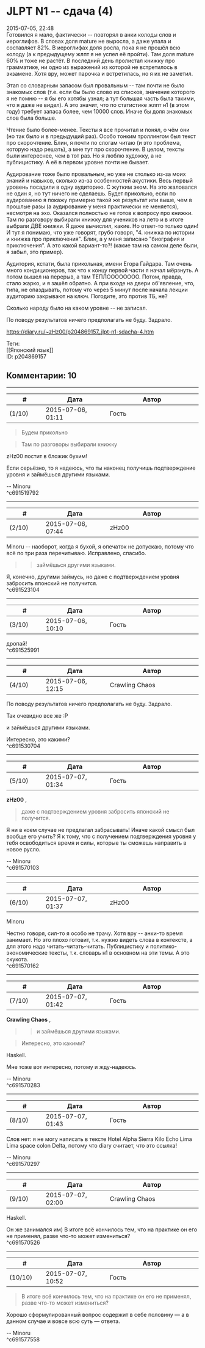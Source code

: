 JLPT N1 -- сдача (4)
====================

  
2015-07-05, 22:48  
 Готовился я мало, фактически -- повторял в анки колоды слов и иероглифов. В словах доля mature не выросла, а даже упала и составляет 82%. В иероглифах доля росла, пока я не прошёл всю колоду (а к предыдущему жлпт я не успел её пройти). Там доля mature 60% и тоже не растёт. В последний день пролистал книжку про грамматике, ни одно из выражений из которой не встретилось в экзамене. Хотя вру, может парочка и встретилась, но я их не заметил.   
   
 Этап со словарным запасом был провальным -- там почти не было знакомых слов (т.е. если бы было слово из списков, значение которого я не помню -- я бы его хотябы узнал; а тут большая часть была такими, что я даже не видел). А это значит, что по статистике жлпт н1 (в этом году) требует запаса более, чем 10000 слов. Иначе бы доля знакомых слов была больше.   
   
 Чтение было более-менее. Тексты я все прочитал и понял, о чём они (но так было и в предыдущий раз). Особо тонким троллингом был текст про скорочтение. Блин, я почти по слогам читаю (и это проблема, которую надо решать), а мне тут про скорочтение. В целом, тексты были интереснее, чем в тот раз. Но я люблю художку, а не публицистику. А её в первом уровне почти не бывает.   
   
 Аудирование тоже было провальным, но уже не столько из-за моих знаний и навыков, сколько из-за особенностей акустики. Весь первый уровень посадили в одну аудиторию. С жутким эхом. На это жаловался не один я, но тут ничего не сделаешь. Будет прикольно, если по аудированию я покажу примерно такой же результат или выше, чем в прошлые разы (а аудирование у меня практически не меняется), несмотря на эхо. Оказался полностью не готов к вопросу про книжки. Там по разговору выбирали книжку для учеников на лето и в итоге выбрали ДВЕ книжки. Я даже вычислил, какие. Но ответ-то только один! И тут я понимаю, что уже говорят, грубо говоря, "4. книжка по истории и книжка про приключения". Блин, а у меня записано "биография и приключения". А это какой вариант-то?! (какие там на самом деле были, я забыл, это пример).   
   
 Аудитория, кстати, была прикольная, имени Егора Гайдара. Там очень много кондиционеров, так что к концу первой части я начал мёрзнуть. А потом вышел на перерыв, а там ТЕПЛОООООООО. Потом, правда, стало жарко, и я зашёл обратно. А при входе на двери об'явление, что, типа, не опаздывать, потому что через 5 минут после начала лекции аудиторию закрывают на ключ. Погодите, это против ТБ, не?   
   
 Сколько народу было на каком уровне -- не записал.   
   
 По поводу результатов ничего предполагать не буду. Задрало.   
  
<https://diary.ru/~zHz00/p204869157_jlpt-n1-sdacha-4.htm>  
  
Теги:  
[[Японский язык]]  
ID: p204869157  


Комментарии: 10
---------------

  


---



|         #         |              Дата              |                     Автор                     |           ID           |
| --- | --- | --- | --- |
| (1/10) | 2015-07-06, 01:11 | Гость | c691519792 |

  
 > Будем прикольно   
   
 > Там по разговоры выбирали книжку   
   
 zHz00 постит в бложик бухим!   
   
 Если серьёзно, то я надеюсь, что ты наконец получишь подтверждение уровня и займёшься другими языками.   
   
 -- Minoru   
 ^c691519792

---



|         #         |              Дата              |                     Автор                     |           ID           |
| --- | --- | --- | --- |
| (2/10) | 2015-07-06, 07:44 | zHz00 | c691523104 |

  
 Minoru -- наоборот, когда я бухой, я опечаток не допускаю, потому что всё по три раза перечитываю. Исправлено, спасибо.   
   
 >>займёшься другими языками.   
   
 Я, конечно, другими займусь, но даже с подтверждением уровня забросить японский не получится.   
 ^c691523104

---



|         #         |              Дата              |                     Автор                     |           ID           |
| --- | --- | --- | --- |
| (3/10) | 2015-07-06, 10:10 | Гость | c691525991 |

  
 дропай!   
 ^c691525991

---



|         #         |              Дата              |                     Автор                     |           ID           |
| --- | --- | --- | --- |
| (4/10) | 2015-07-06, 12:15 | Crawling Chaos | c691530704 |

  
  По поводу результатов ничего предполагать не буду. Задрало.    
   
 Так очевидно все же :Р   
   
  и займёшься другими языками.    
   
 Интересно, это какими?   
 ^c691530704

---



|         #         |              Дата              |                     Автор                     |           ID           |
| --- | --- | --- | --- |
| (5/10) | 2015-07-07, 01:34 | Гость | c691570103 |

  
  **zHz00**  ,   
   
 > даже с подтверждением уровня забросить японский не получится.   
   
 Я ни в коем случае не предлагал забрасывать! Иначе какой смысл был вообще его учить? Я к тому, что с получением подтверждения уровня у тебя освободиться время и силы, которые ты сможешь направить в новое русло.   
   
 -- Minoru   
 ^c691570103

---



|         #         |              Дата              |                     Автор                     |           ID           |
| --- | --- | --- | --- |
| (6/10) | 2015-07-07, 01:37 | zHz00 | c691570162 |

  
 Minoru   
   
 Честно говоря, сил-то я особо не трачу. Хотя вру -- анки-то время занимает. Но это плохо готовит, т.к. нужно видеть слова в контексте, а для этого надо читать-читать-читать. Публицистику и политико-экономические тексты, т.к. словарь н1 в основном на эти темы. А это скукота.   
 ^c691570162

---



|         #         |              Дата              |                     Автор                     |           ID           |
| --- | --- | --- | --- |
| (7/10) | 2015-07-07, 01:42 | Гость | c691570283 |

  
  **Сrawling Chaos**  ,   
   
 > >и займёшься другими языками.   
   
 > Интересно, это какими?   
   
 Haskell.   
   
 Мне тоже вот интересно, потому и жду-надеюсь.   
   
 -- Minoru   
 ^c691570283

---



|         #         |              Дата              |                     Автор                     |           ID           |
| --- | --- | --- | --- |
| (8/10) | 2015-07-07, 01:43 | Гость | c691570297 |

  
 Слов нет: я не могу написать в тексте Hotel Alpha Sierra Kilo Echo Lima Lima space colon Delta, потому что diary считает, что это ссылка!   
   
 -- Minoru   
 ^c691570297

---



|         #         |              Дата              |                     Автор                     |           ID           |
| --- | --- | --- | --- |
| (9/10) | 2015-07-07, 02:00 | Crawling Chaos | c691570526 |

  
  Haskell.    
   
 Он же занимался им) В итоге всё кончилось тем, что на практике он его не применял, разве что-то может измениться?   
 ^c691570526

---



|         #         |              Дата              |                     Автор                     |           ID           |
| --- | --- | --- | --- |
| (10/10) | 2015-07-07, 10:52 | Гость | c691577558 |

  
 > В итоге всё кончилось тем, что на практике он его не применял, разве что-то может измениться?   
   
 Хорошо сформулированный вопрос содержит в себе половину — а в данном случае и вовсе всю суть — ответа.   
   
 -- Minoru   
 ^c691577558